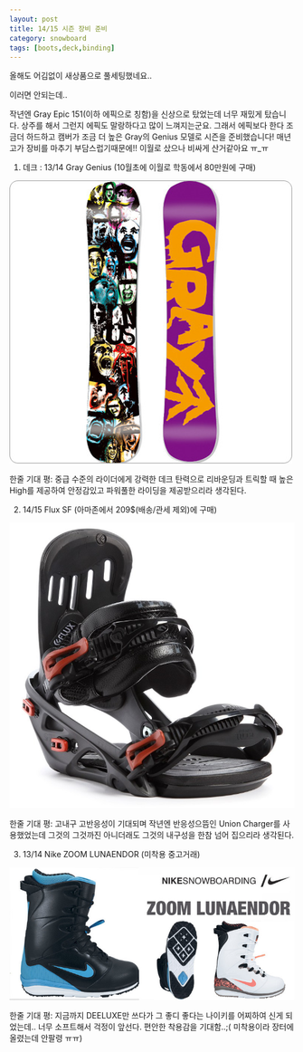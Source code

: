 ```yaml
---
layout: post
title: 14/15 시즌 장비 준비
category: snowboard
tags: [boots,deck,binding]
---
```


올해도 어김없이 새상품으로 풀세팅했네요..

이러면 안되는데..

작년엔 Gray Epic 151(이하 에픽으로 칭함)을 신상으로 탔었는데 너무 재밌게 탔습니다. 상주를 해서 그런지 에픽도 말랑하다고 많이 느껴지는군요. 그래서 에픽보다 한다 조금더 하드하고 캠버가 조금 더 높은 Gray의 Genius 모델로 시즌을 준비했습니다! 매년 고가 장비를 마추기 부담스럽기때문에!! 이월로 샀으나 비싸게 산거같아요 ㅠ_ㅠ


1. 데크 : 13/14 Gray Genius (10월초에 이월로 학동에서 80만원에 구매)

![데크사진](/images/posts/deck_gray_01.jpg)

한줄 기대 평: 중급 수준의 라이더에게 강력한 데크 탄력으로 리바운딩과 트릭할 때 높은 High를 제공하여 안정감있고 파워풀한 라이딩을 제공받으리라 생각된다.


2. 14/15 Flux SF (아마존에서 209$(배송/관세 제외)에 구매)

![플럭스 바인딩 사진](/images/posts/binding_flux_01.jpg)

한줄 기대 평: 고내구 고반응성이 기대되며 작년엔 반응성으뜸인 Union Charger를 사용했었는데 그것의 그것까진 아니더래도 그것의 내구성을 한참 넘어 집으리라 생각된다.


3. 13/14 Nike ZOOM LUNAENDOR (미착용 중고거래)

![부츠사진](/images/posts/boots_nike_01.jpg)

한줄 기대 평: 지금까지 DEELUXE만 쓰다가 그 좋디 좋다는 나이키를 어찌하여 신게 되었는데.. 너무 소프트해서 걱정이 앞선다. 편안한 착용감을 기대함..;( 미착용이라 장터에 올렸는데 안팔령 ㅠㅠ)